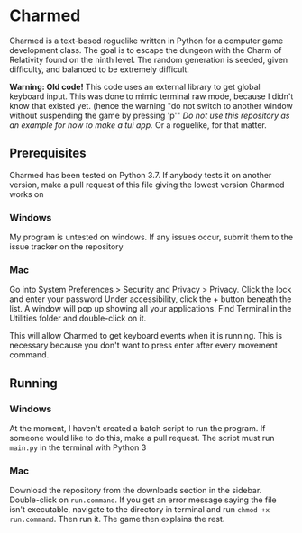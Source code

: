 # Charmed
Charmed is a text-based roguelike written in Python for a computer
game development class. The goal is to escape the dungeon with the
Charm of Relativity found on the ninth level. The random generation
is seeded, given difficulty, and balanced to be extremely difficult.

**Warning: Old code!** This code uses an external library to get
global keyboard input. This was done to mimic terminal raw mode,
because I didn't know that existed yet. (hence the warning "do not
switch to another window without suspending the game by pressing 'p'"
*Do not use this repository as an example for how to make a tui app.*
Or a roguelike, for that matter.

## Prerequisites
Charmed has been tested on Python 3.7. If anybody tests it on another
version, make a pull request of this file giving the lowest version
Charmed works on
### Windows
My program is untested on windows. If any issues occur, submit them
to the issue tracker on the repository
### Mac
Go into System Preferences > Security and Privacy > Privacy.
Click the lock and enter your password
Under accessibility, click the + button beneath the list.
A window will pop up showing all your applications. Find Terminal
in the Utilities folder and double-click on it.

This will allow Charmed to get keyboard events when it is running.
This is necessary because you don't want to press enter after every
movement command.

## Running
### Windows
At the moment, I haven't created a batch script to run the program.
If someone would like to do this, make a pull request. The script
must run `main.py` in the terminal with Python 3
### Mac
Download the repository from the downloads section in the sidebar.
Double-click on `run.command`. If you get an error message saying
the file isn't executable, navigate to the directory in terminal and
run `chmod +x run.command`. Then run it. The game then explains
the rest.
